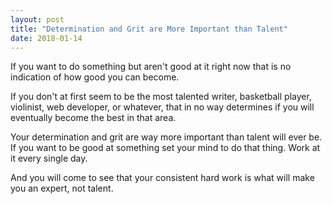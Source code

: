 ```yaml
---
layout: post
title: "Determination and Grit are More Important than Talent"
date: 2018-01-14
---
```


If you want to do something but aren't good at it right now that is no indication of how good you can become.

If you don't at first seem to be the most talented writer, basketball player, violinist, web developer, or whatever, that in no way determines if you will eventually become the best in that area.

Your determination and grit are way more important than talent will ever be. If you want to be good at something set your mind to do that thing. Work at it every single day.

And you will come to see that your consistent hard work is what will make you an expert, not talent.
